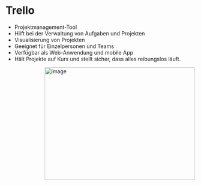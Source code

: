 # Trello
- Projektmanagement-Tool
- Hilft bei der Verwaltung von Aufgaben und Projekten
- Visualisierung von Projekten
- Geeignet für Einzelpersonen und Teams
- Verfügbar als Web-Anwendung und mobile App
- Hält Projekte auf Kurs und stellt sicher, dass alles reibungslos läuft.

<img align="right" align="middle" width="400" height="300" alt="image" src="https://user-images.githubusercontent.com/95867717/208974653-971c9536-af1a-4a64-9b99-94a17a37264f.png">


